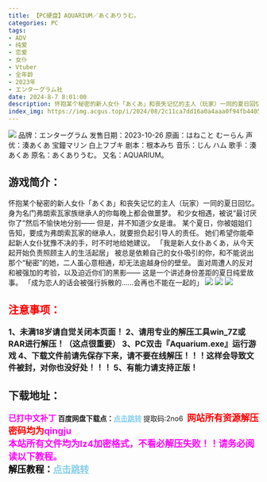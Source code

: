 ```yaml
---
title: 【PC硬盘】AQUARIUM／あくありうむ。
categories: PC
tags:
- ADV
- 纯爱
- 恋爱
- 女仆
- Vtuber
- 全年龄
- 2023年
- エンターグラム社
date: 2024-8-7 8:01:00
description: 怀抱某个秘密的新人女仆「あくあ」和丧失记忆的主人（玩家）一同的夏日回忆。身为名门弗朗索瓦家族继承人的你每晚上都会做噩梦。和少女相遇，被说“最讨厌你了”然后不愉快地分别——但是，并不知道少女是谁。某个夏日，你被姐姐们告知，要成为弗朗索瓦
index_img: https://img.acgus.top/i/2024/08/2c11ca7dd16a0a4aaa0f94fb440582a9.webp
---
```

![](https://img.acgus.top/i/2024/08/2c11ca7dd16a0a4aaa0f94fb440582a9.webp)
品牌：エンターグラム
发售日期：2023-10-26
原画：はねこと むーらん
声优：湊あくあ 宝鐘マリン 白上フブキ
剧本：根本みち
音乐：じん ハム
歌手：湊あくあ
原名：あくありうむ。
又名：AQUARIUM。

## 游戏简介：
怀抱某个秘密的新人女仆「あくあ」和丧失记忆的主人（玩家）一同的夏日回忆。
身为名门弗朗索瓦家族继承人的你每晚上都会做噩梦。
和少女相遇，被说“最讨厌你了”然后不愉快地分别——
但是，并不知道少女是谁。
某个夏日，你被姐姐们告知，要成为弗朗索瓦家的继承人，就要担负起引导人的责任。
她们希望你能牵起新人女仆犹豫不决的手，时不时地给她建议。
「我是新人女仆あくあ，从今天起开始负责照顾主人的生活起居」
被总是依赖自己的女仆吸引的你，和不能说出那个“秘密”的她，二人虽心意相通，却无法逾越身份的壁垒。
面对周遭人的反对和被强加的考验，以及迫近你们的黑影——
这是一个讲述身份差距的夏日纯爱故事。
「成为恋人的话会被强行拆散的……会再也不能在一起的」
![](https://img.acgus.top/i/2024/08/1959af9c9334a5d61daf4ed92a3f4ff1.webp)
![](https://img.acgus.top/i/2024/08/027f84a0a01f7907d3b75a3c9d730664.webp)
![](https://img.acgus.top/i/2024/08/fc7adc8b9c7b518a356e7bb55fe3410a.webp)






## <font color=#FF0000 >注意事项：</font>
<font size=3><b>1、未满18岁请自觉关闭本页面！
2、请用专业的解压工具win_7Z或RAR进行解压！（这点很重要）
3、PC双击『Aquarium.exe』运行游戏
4、下载文件前请先保存下来，请不要在线解压！！！这样会导致文件被封，对你也没好处！！！
5、有能力请支持正版！</b></font>

## 下载地址：
<font color=#FF00FF size=3><b>已打中文补丁</b></font>
<b>百度网盘下载点：</b><a href="https://pan.baidu.com/s/1_3ONBRTjdBzWuNpOXvBhaA?pwd=2no6" style="color: #87CEEB;"><b>点击跳转</b></a> 提取码:2no6
<a style="padding: 0" href="https://post.qingju.org/AD/"><img style="max-width:100%" src="https://img.acgus.top/i/2024/07/478f689b8021d8d499ab43d21acf137a.gif" alt=""></a>
<b><font color=#FF0000 size=4>网站所有资源解压密码均为</b></font><b><font color=#FF00FF size=4>qingju</font><font color=#FF0000 ></font></b><br><b><font color=#FF00FF size=4>本站所有文件均为lz4加密格式，不看必解压失败！！请务必阅读以下教程。</b></font><br><b><font color=#000 size=4>解压教程：</b><a href="https://post.qingju.org/tutorial/000/" style="color: #87CEEB;"><b>点击跳转</b></a>